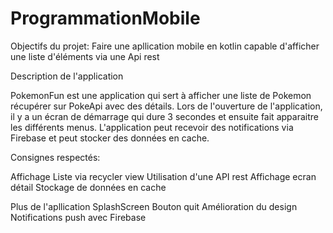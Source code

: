# ProgrammationMobile

Objectifs du projet:
Faire une apllication mobile en kotlin capable d'afficher une liste d'éléments via une Api rest

Description de l'application

PokemonFun est une application qui sert à afficher une liste de Pokemon récupérer sur PokeApi avec des détails. 
Lors de l'ouverture de l'application, il y a un écran de démarrage qui dure 3 secondes et ensuite fait apparaitre les différents menus.
L'application peut recevoir des notifications via Firebase et peut stocker des données en cache.

Consignes respectés:

Affichage Liste via recycler view
Utilisation d'une API rest
Affichage ecran détail
Stockage de données en cache

Plus de l'apllication
SplashScreen
Bouton quit
Amélioration du design
Notifications push avec Firebase
